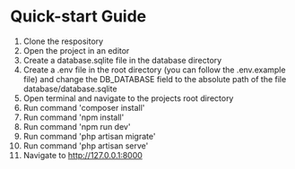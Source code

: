 
# Quick-start Guide

1. Clone the respository
2. Open the project in an editor
3. Create a database.sqlite file in the database directory
4. Create a .env file in the root directory (you can follow the .env.example file) and change the DB_DATABASE field to the absolute path of the file database/database.sqlite 
5. Open terminal and navigate to the projects root directory
6. Run command 'composer install'
7. Run command 'npm install'
8. Run command 'npm run dev'
9. Run command 'php artisan migrate'
10. Run command 'php artisan serve'
11. Navigate to http://127.0.0.1:8000
